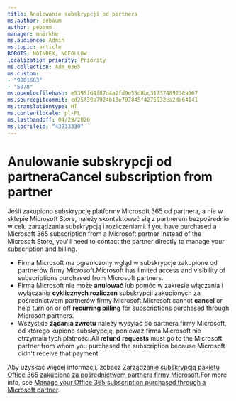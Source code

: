 ```yaml
---
title: Anulowanie subskrypcji od partnera
ms.author: pebaum
author: pebaum
manager: mnirkhe
ms.audience: Admin
ms.topic: article
ROBOTS: NOINDEX, NOFOLLOW
localization_priority: Priority
ms.collection: Adm_O365
ms.custom:
- "9001683"
- "5078"
ms.openlocfilehash: e5395fd4f87d4a2fd9e55d8bc31737489236a667
ms.sourcegitcommit: cd25f39a7924b13e797845f4275932ea2da64141
ms.translationtype: HT
ms.contentlocale: pl-PL
ms.lasthandoff: 04/29/2020
ms.locfileid: "43933330"
---
```

# <a name="cancel-subscription-from-partner"></a><span data-ttu-id="677d4-102">Anulowanie subskrypcji od partnera</span><span class="sxs-lookup"><span data-stu-id="677d4-102">Cancel subscription from partner</span></span>

<span data-ttu-id="677d4-103">Jeśli zakupiono subskrypcję platformy Microsoft 365 od partnera, a nie w sklepie Microsoft Store, należy skontaktować się z partnerem bezpośrednio w celu zarządzania subskrypcją i rozliczeniami.</span><span class="sxs-lookup"><span data-stu-id="677d4-103">If you have purchased a Microsoft 365 subscription from a Microsoft partner instead of the Microsoft Store, you'll need to contact the partner directly to manage your subscription and billing.</span></span>

- <span data-ttu-id="677d4-104">Firma Microsoft ma ograniczony wgląd w subskrypcje zakupione od partnerów firmy Microsoft.</span><span class="sxs-lookup"><span data-stu-id="677d4-104">Microsoft has limited access and visibility of subscriptions purchased from Microsoft partners.</span></span> 
- <span data-ttu-id="677d4-105">Firma Microsoft nie może **anulować** lub pomóc w zakresie włączania i wyłączania **cyklicznych rozliczeń** subskrypcji zakupionych za pośrednictwem partnerów firmy Microsoft.</span><span class="sxs-lookup"><span data-stu-id="677d4-105">Microsoft cannot **cancel** or help turn on or off **recurring billing** for subscriptions purchased through Microsoft partners.</span></span> 
- <span data-ttu-id="677d4-106">Wszystkie **żądania zwrotu** należy wysyłać do partnera firmy Microsoft, od którego kupiono subskrypcję, ponieważ firma Microsoft nie otrzymała tych płatności.</span><span class="sxs-lookup"><span data-stu-id="677d4-106">All **refund requests** must go to the Microsoft partner from whom you purchased the subscription because Microsoft didn't receive that payment.</span></span> 

<span data-ttu-id="677d4-107">Aby uzyskać więcej informacji, zobacz [Zarządzanie subskrypcją pakietu Office 365 zakupioną za pośrednictwem partnera firmy Microsoft](https://support.microsoft.com/help/4230739/microsoft-account-manage-office-365-subscription-from-third-party).</span><span class="sxs-lookup"><span data-stu-id="677d4-107">For more info, see [Manage your Office 365 subscription purchased through a Microsoft partner](https://support.microsoft.com/help/4230739/microsoft-account-manage-office-365-subscription-from-third-party).</span></span> 
